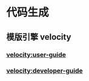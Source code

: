 # 代码生成
## 模版引擎 velocity
### [velocity:user-guide](https://velocity.apache.org/engine/devel/user-guide.html)  
### [velocity:developer-guide](https://velocity.apache.org/engine/devel/developer-guide.html)